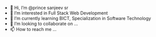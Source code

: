 - 👋 Hi, I’m @prince sanjeev sr
- 👀 I’m interested in Full Stack Web Development
- 🌱 I’m currently learning BICT, Specialization in Software Technology
- 💞️ I’m looking to collaborate on ...
- 📫 How to reach me ...

<!---
prince-s-raj/prince-s-raj is a ✨ special ✨ repository because its `README.md` (this file) appears on your GitHub profile.
You can click the Preview link to take a look at your changes.
--->
